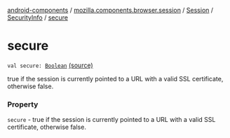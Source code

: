 [android-components](../../../index.md) / [mozilla.components.browser.session](../../index.md) / [Session](../index.md) / [SecurityInfo](index.md) / [secure](./secure.md)

# secure

`val secure: `[`Boolean`](https://kotlinlang.org/api/latest/jvm/stdlib/kotlin/-boolean/index.html) [(source)](https://github.com/mozilla-mobile/android-components/blob/master/components/browser/session/src/main/java/mozilla/components/browser/session/Session.kt#L116)

true if the session is currently pointed to a URL with
a valid SSL certificate, otherwise false.

### Property

`secure` - true if the session is currently pointed to a URL with
a valid SSL certificate, otherwise false.